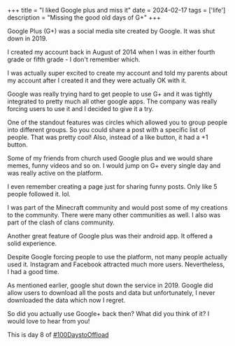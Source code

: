 +++
title = "I liked Google plus and miss it"
date = 2024-02-17
tags = ['life']
description = "Missing the good old days of G+"
+++

Google Plus (G+) was a social media site created by Google. It was shut down in 2019.

I created my account back in August of 2014 when I was in either fourth grade or fifth grade - I don't remember which.

I was actually super excited to create my account and told my parents about my account after I created it and they were actually OK with it.

Google was really trying hard to get people to use G+ and it was tightly integrated to pretty much all other google apps. The company was really forcing users to use it and I decided to give it a try.

One of the standout features was circles which  allowed you to group people into different groups. So you could share a post with a specific list of people. That was pretty cool! Also, instead of a like button, it had a +1 button.

Some of my friends from church used Google plus and we would share memes, funny videos and so on. I would jump on G+ every single day and was really active on the platform.

I even remember creating a page just for sharing funny posts. Only like 5 people followed it. lol.

I was part of the Minecraft community and would post some of my creations to the community. There were many other communities as well. I also was part of the clash of clans community. 

Another great feature of Google plus was their android app. It offered a solid experience.

Despite Google forcing people to use the platform, not many people actually used it. Instagram and Facebook attracted much more users. Nevertheless, I had a good time.

As mentioned earlier, google shut down the service in 2019. Google did allow users to download all the posts and data but unfortunately, I never downloaded the data which now I regret.

So did you actually use Google+ back then? What did you think of it? I would love to hear from you!

This is day 8 of [#100DaystoOffload](https://100daystooffload.com)



